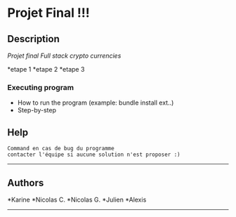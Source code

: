 # Projet Final !!!

## Description

_Projet final Full stack crypto currencies_

   *etape 1
   *etape 2
   *etape 3

### Executing program

* How to run the program (example: bundle install ext..)
* Step-by-step 

## Help
```
Command en cas de bug du programme
contacter l'équipe si aucune solution n'est proposer :)
```
___________________________________________________________________________________________
## Authors

   *Karine 
   *Nicolas C.
   *Nicolas G.
   *Julien
   *Alexis
___________________________________________________________________________________________
